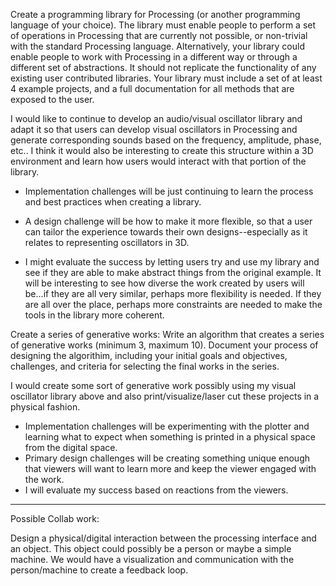 Create a programming library for Processing (or another programming language of your choice). The library must enable people to perform a set of operations in Processing that are currently not possible, or non-trivial with the standard Processing language. Alternatively, your library could enable people to work with Processing in a different way or through a different set of abstractions. It should not replicate the functionality of any existing user contributed libraries. Your library must include a set of at least 4 example projects, and a full documentation for all methods that are exposed to the user.

I would like to continue to develop an audio/visual oscillator library and adapt it so that users can develop visual oscillators in Processing and generate corresponding sounds based on the frequency, amplitude, phase, etc.. I think it would also be interesting to create this structure within a 3D environment and learn how users would interact with that portion of the library.

 - Implementation challenges will be just continuing to learn the process and best practices when creating a library.

 - A design challenge will be how to make it more flexible, so that a user can tailor the experience towards their own designs--especially as it relates to representing oscillators in 3D.

 - I might evaluate the success by letting users try and use my library and see if they are able to make abstract things from the original example. It will be interesting to see how diverse the work created by users will be...if they are all very similar, perhaps more flexibility is needed. If they are all over the place, perhaps more constraints are needed to make the tools in the library more coherent. 

Create a series of generative works: Write an algorithm that creates a series of generative works (minimum 3, maximum 10). Document your process of designing the algorithim, including your initial goals and objectives, challenges, and criteria for selecting the final works in the series.

I would create some sort of generative work possibly using my visual oscillator library above and also print/visualize/laser cut these projects in a physical fashion.
- 	Implementation challenges will be experimenting with the plotter and learning what to expect when something is printed in a physical space from the digital space.
- 	Primary design challenges will be creating something unique enough that viewers will want to learn more and keep the viewer engaged with the work.
-	I will evaluate my success based on reactions from the viewers.

---------------------------------

Possible Collab work:

Design a physical/digital interaction between the processing interface and an object. This object could possibly be a person or maybe a simple machine. We would have a visualization and communication with the person/machine to create a feedback loop. 